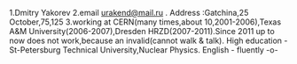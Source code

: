  1.Dmitry Yakorev
2.email urakend@mail.ru . Address :Gatchina,25 October,75,125
3.working at CERN(many times,about 10,2001-2006),Texas A&M University(2006-2007),Dresden HRZD(2007-2011).Since 2011 up to now does not work,because an invalid(cannot walk & talk).
High education - St-Petersburg Technical University,Nuclear Physics.
English - fluently -o-
